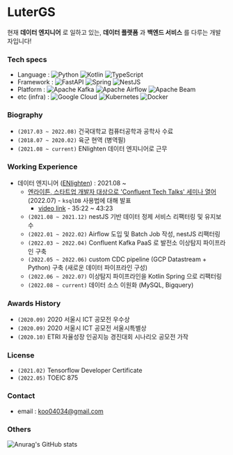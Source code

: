 # LuterGS

현재 **데이터 엔지니어** 로 일하고 있는, **데이터 플랫폼** 과 **백엔드 서비스** 를 다루는 개발자입니다!


### Tech specs
- Language : ![Python](https://img.shields.io/badge/python-3670A0?style=for-the-badge&logo=python&logoColor=ffdd54) ![Kotlin](https://img.shields.io/badge/kotlin-%230095D5.svg?style=for-the-badge&logo=kotlin&logoColor=white) ![TypeScript](https://img.shields.io/badge/typescript-%23007ACC.svg?style=for-the-badge&logo=typescript&logoColor=white)
- Framework : ![FastAPI](https://img.shields.io/badge/FastAPI-005571?style=for-the-badge&logo=fastapi) ![Spring](https://img.shields.io/badge/spring-%236DB33F.svg?style=for-the-badge&logo=spring&logoColor=white) ![NestJS](https://img.shields.io/badge/nestjs-%23E0234E.svg?style=for-the-badge&logo=nestjs&logoColor=white)
- Platform : ![Apache Kafka](https://img.shields.io/badge/Apache%20Kafka-000?style=for-the-badge&logo=apachekafka) ![Apache Airflow](https://img.shields.io/badge/Apache%20Airflow-017CEE?style=for-the-badge&logo=Apache%20Airflow&logoColor=white) ![Apache Beam](https://user-images.githubusercontent.com/19836058/198917887-f8cdb54a-e174-4fb9-9033-a32c7c8cd8ed.svg)
- etc (infra) : ![Google Cloud](https://img.shields.io/badge/GoogleCloud-%234285F4.svg?style=for-the-badge&logo=google-cloud&logoColor=white)  ![Kubernetes](https://img.shields.io/badge/kubernetes-%23326ce5.svg?style=for-the-badge&logo=kubernetes&logoColor=white) ![Docker](https://img.shields.io/badge/docker-%230db7ed.svg?style=for-the-badge&logo=docker&logoColor=white)

### Biography
- `(2017.03 ~ 2022.08)` 건국대학교 컴퓨터공학과 공학사 수료
- `(2018.07 ~ 2020.02)` 육군 현역 (병역필)
- `(2021.08 ~ current)` ENlighten 데이터 엔지니어로 근무


### Working Experience
- 데이터 엔지니어 ([ENlighten](https://enlighten.kr/)) : 2021.08 ~
  - [엔라이튼, 스타트업 개발자 대상으로 'Confluent Tech Talks' 세미나 열어](https://www.electimes.com/news/articleView.html?idxno=306549) (2022.07) - `ksqlDB` 사용법에 대해 발표
    - [video link](https://videos.confluent.io/watch/pZb5yw5EKguZmYGe4MRsGe) - 35:22 ~ 43:23
  - `(2021.08 ~ 2021.12)` nestJS 기반 데이터 정제 서비스 리팩터링 및 유지보수
  - `(2022.01 ~ 2022.02)` Airflow 도입 및 Batch Job 작성, nestJS 리팩터링
  - `(2022.03 ~ 2022.04)` Confluent Kafka PaaS 로 발전소 이상탐지 파이프라인 구축
  - `(2022.05 ~ 2022.06)` custom CDC pipeline (GCP Datastream + Python) 구축 (새로운 데이터 파이프라인 구성)
  - `(2022.06 ~ 2022.07)` 이상탐지 파이프라인을 Kotlin Spring 으로 리팩터링
  - `(2022.08 ~ current)` 데이터 소스 이원화 (MySQL, Bigquery)

### Awards History
- `(2020.09)` 2020 서울시 ICT 공모전 우수상 
- `(2020.09)` 2020 서울시 ICT 공모전 서울시특별상
- `(2020.10)` ETRI 자율성장 인공지능 경진대회 시나리오 공모전 가작

### License
- `(2021.02)` Tensorflow Developer Certificate
- `(2022.05)` TOEIC 875

### Contact
- email : [koo04034@gmail.com](mailto:koo04034@gmail.com)

### Others
![Anurag's GitHub stats](https://github-readme-stats.vercel.app/api?username=LuterGS&count_private=true)
